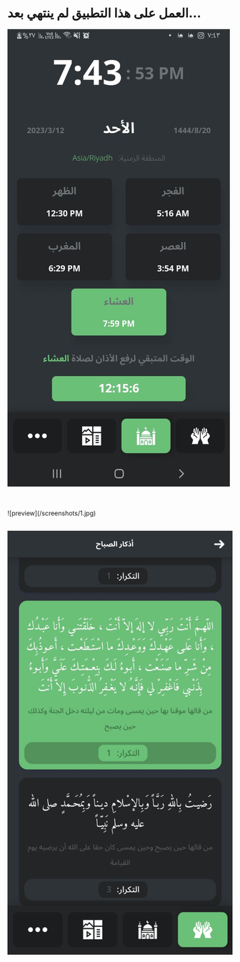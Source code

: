 

# العمل على هذا التطبيق لم ينتهي بعد...

![preview](/screenshots/3.jpg)

<br>
<br>
![preview](/screenshots/1.jpg)

<br>
<br>

![preview](/screenshots/2.jpg)
